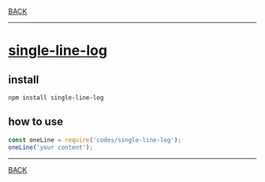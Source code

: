 [BACK](README.md)

---
# [single-line-log](https://github.com/freeall/single-line-log)

## install

```
npm install single-line-log 
```

## how to use

```js
const oneLine = require('codes/single-line-log');
oneLine('your content');
```

---
[BACK](README.md)
